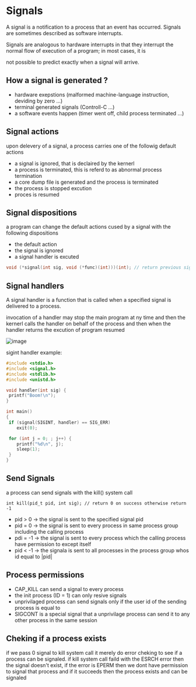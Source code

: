 # Signals
A signal is a notification to a process that an event has occurred. Signals are sometimes described as software interrupts.

Signals are analogous to hardware interrupts in that they interrupt the normal flow of execution of a program; in most cases, it is

not possible to predict exactly when a signal will arrive.

## How a signal is generated ?

- hardware exepstions (malformed machine-language instruction, deviding by zero ...)
- terminal generated signals (Controll-C ...)
- a software events happen (timer went off, child process terminated ...)

## Signal actions

upon delevery of a signal, a process carries one of the followig default actions

- a signal is ignored, that is declaired by the kernerl
- a process is terminated, this is referd to as abnormal process termination
- a core dump file is generated and the process is terminated
- the process is stopped excution
- proces is resumed

## Signal dispositions

a program can change the default actions cused by a signal with the following dispositions

- the default action
- the signal is ignored
- a signal handler is excuted

```c
void (*signal(int sig, void (*func)(int)))(int); // return previous signal disposition or SEG_ERR on error
```
## Signal handlers

A signal handler is a function that is called when a specified signal is delivered to a process.

invocation of a handler may stop the main program at ny time and then the kernerl calls the handler on behalf of the process and then when the handler
returns the excution of program resumed

![image](https://github.com/project-HOSSAM/minitalk/img/sgina-delevery-and-handle-excution.png)

sigint handler example:
```c
#include <stdio.h>
#include <signal.h>
#include <stdlib.h>
#include <unistd.h>

void handler(int sig) {
 printf("Boom!\n");
}

int main()
{
 if (signal(SIGINT, handler) == SIG_ERR)
 	exit(0);

 for (int j = 0; ; j++) {
 	printf("%d\n", j);
 	sleep(1);
 }
}
```

## Send Signals

a process can send signals with the kill() system call

```
int kill(pid_t pid, int sig); // return 0 on success otherwise return -1
```

- pid > 0 -> the signal is sent to the specified signal pid
- pid = 0 -> the signal is sent to every process in same process group including the calling process
- pdi = -1 -> the signal is sent to every process which the calling process have permission to except itself
- pid < -1 -> the signala is sent to all processes in the process group whos id equal to |pid|

## Process permissions

- CAP_KILL can send a signal to every process
- the init process (ID = 1) can only resive signals
- unprivilaged process can send signals only if the user id of the sending process is equal to 
- SIGCONT is a special signal that a unprivilage process can send it to any other process in the same session

## Cheking if a process exists

if we pass 0 signal to kill system call it merely do error cheking to see if a process can be signaled.
if kill system call faild with the ESRCH error then the signal doesn't exist, if the error is EPERM then we dont have permission to signal that process and if it succeeds then the process exists and can be signaled

